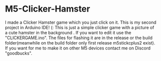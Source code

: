 # M5-Clicker-Hamster
I made a Clicker Hamster game which you just click on it. This is my second project in Arduino IDE! (: 
This is just a simple clicker game with a picture of a cute hamster in the background . 
If you want to edit it use the "CLICKERGAME.ino".
The files for flashing it are in the release or the build folder(meanwhile on the build folder only first release m5stickcplus2 exist).
If you want for me to make it on other M5 devices contact me on Discord "goodbucks".
